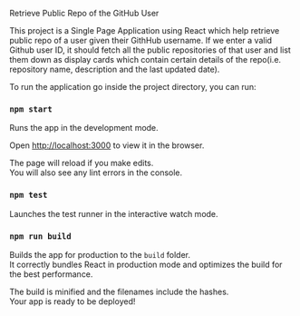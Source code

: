 Retrieve Public Repo of the GitHub User

This project is a Single Page Application using React which help retrieve public repo of a user given their GithHub username. If we enter a valid Github user ID, it should fetch all the public repositories of that user and list them down as display cards which contain certain details of the repo(i.e. repository name, description and the last updated date).

To run the application go inside the project directory, you can run:

### `npm start`

Runs the app in the development mode.<br />

Open [http://localhost:3000](http://localhost:3000) to view it in the browser.

The page will reload if you make edits.<br />
You will also see any lint errors in the console.

### `npm test`

Launches the test runner in the interactive watch mode.<br />

### `npm run build`

Builds the app for production to the `build` folder.<br />
It correctly bundles React in production mode and optimizes the build for the best performance.

The build is minified and the filenames include the hashes.<br />
Your app is ready to be deployed!
